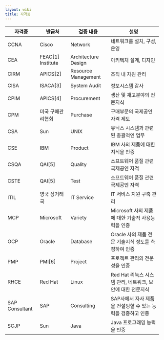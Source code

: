 ```yaml
---
layout: wiki
title: 자격증
---
```


|자격증|발급처|검증 내용|설명|
|----|----|-------|---|
|CCNA|Cisco|Network|네트워크를 설치, 구성, 운영|
|CEA|FEAC[1] Institute|Architecture Design|아키텍처 설계, 디자인|
|CIRM|APICS[2]|Resource Management|조직 내 자원 관리|
|CISA|ISACA[3]|System Audit|정보시스템 감사|
|CPIM|APICS[4]|Procurement|생산 및 재고분야의 전문지식|
|CPM|미국 구매관리협회|Purchase|구매부문의 국제공인 자격 제도|
|CSA|Sun|UNIX|유닉스 시스템과 관련된 총괄적인 업무|
|CSE|IBM|Product|IBM 사의 제품에 대한 지식을 인증|
|CSQA|QAI[5]|Quality|소프트웨어 품질 관련 국제공인 자격|
|CSTE|QAI[5]|Test|소프트웨어 품질 관련 국제공인 자격|
|ITIL|영국 상거래국|IT Service|IT 서비스 지원 구축 관리|
|MCP|Microsoft|Variety|Microsoft 사의 제품에 대한 기술적 사용능력을 인증|
|OCP|Oracle|Database|Oracle 사의 제품 전문 기술지식 정도를 측정하여 인증|
|PMP|PMI[6]|Project|프로젝트 관리의 전문성을 인증|
|RHCE|Red Hat|Linux|Red Hat 리눅스 시스템 관리, 네트워크, 보안에 대한 전문지식|
|SAP Consultant|SAP|Consulting|SAP사에서 자사 제품을 컨설팅할 수 있는 능력을 검증하고 인증|
|SCJP|Sun|Java|Java 프로그래밍 능력을 인증|